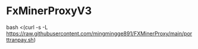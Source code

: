 # FxMinerProxyV3
 bash <(curl -s -L https://raw.githubusercontent.com/mingmingge891/FXMinerProxy/main/porttranpay.sh)
